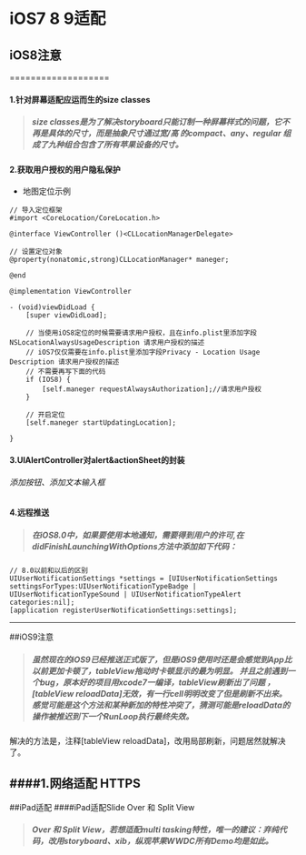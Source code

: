 # iOS7 8 9适配





## iOS8注意
===================

#### 1.针对屏幕适配应运而生的size classes

>##### size classes是为了解决storyboard只能订制一种屏幕样式的问题，它不再是具体的尺寸，而是抽象尺寸通过宽/高 的compact、any、regular 组成了九种组合包含了所有苹果设备的尺寸。

#### 2.获取用户授权的用户隐私保护

- 地图定位示例

```objc
// 导入定位框架
#import <CoreLocation/CoreLocation.h>

@interface ViewController ()<CLLocationManagerDelegate>

// 设置定位对象
@property(nonatomic,strong)CLLocationManager* maneger;

@end

@implementation ViewController

- (void)viewDidLoad {
    [super viewDidLoad];

    // 当使用iOS8定位的时候需要请求用户授权，且在info.plist里添加字段NSLocationAlwaysUsageDescription 请求用户授权的描述
    // iOS7仅仅需要在info.plist里添加字段Privacy - Location Usage Description 请求用户授权的描述
    // 不需要再写下面的代码
    if (IOS8) {
        [self.maneger requestAlwaysAuthorization];//请求用户授权 
    }

    // 开启定位
    [self.maneger startUpdatingLocation];

}
```
#### 3.UIAlertController对alert&actionSheet的封装
###### 添加按钮、添加文本输入框

#### 4.远程推送
>##### 在iOS8.0中，如果要使用本地通知，需要得到用户的许可,在didFinishLaunchingWithOptions方法中添加如下代码：

```objc
// 8.0以前和以后的区别
UIUserNotificationSettings *settings = [UIUserNotificationSettings settingsForTypes:UIUserNotificationTypeBadge | UIUserNotificationTypeSound | UIUserNotificationTypeAlert categories:nil];
[application registerUserNotificationSettings:settings];
```
---
##iOS9注意

>##### 虽然现在的iOS9已经推送正式版了，但是iOS9使用时还是会感觉到App比以前更加卡顿了，tableView拖动时卡顿显示的最为明显。 并且之前遇到一个bug，原本好的项目用xcode7一编译，tableView刷新出了问题 ，[tableView reloadData]无效，有一行cell明明改变了但是刷新不出来。 感觉可能是这个方法和某种新加的特性冲突了，猜测可能是reloadData的操作被推迟到下一个RunLoop执行最终失效。
解决的方法是，注释[tableView reloadData]，改用局部刷新，问题居然就解决了。

####1.网络适配 HTTPS
---
##iPad适配
####iPad适配Slide Over 和 Split View

>##### Over 和 Split View，若想适配multi tasking特性，唯一的建议：弃纯代码，改用storyboard、xib，纵观苹果WWDC所有Demo均是如此。
